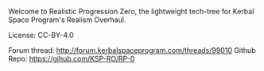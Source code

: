 Welcome to Realistic Progression Zero, the lightweight tech-tree for Kerbal Space Program's Realism Overhaul.

License: CC-BY-4.0

Forum thread: http://forum.kerbalspaceprogram.com/threads/99010
Github Repo:  https://gihub.com/KSP-RO/RP-0
